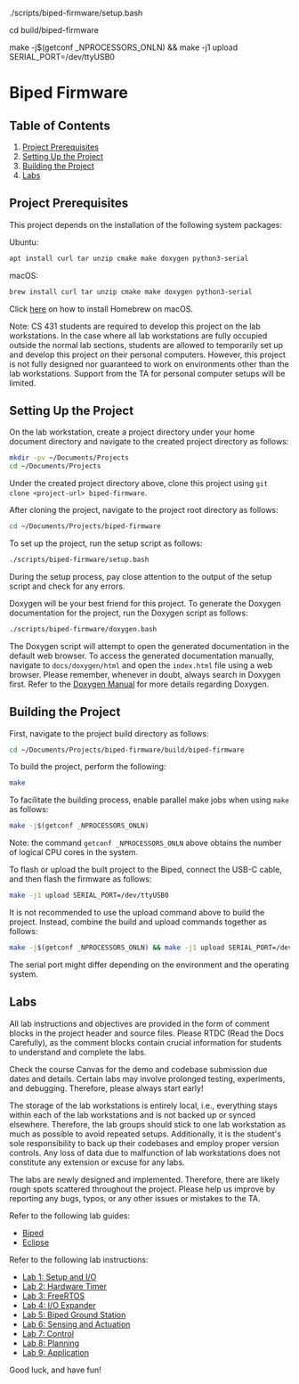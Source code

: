 ./scripts/biped-firmware/setup.bash

cd build/biped-firmware

make -j$(getconf _NPROCESSORS_ONLN) && make -j1 upload SERIAL_PORT=/dev/ttyUSB0


# Biped Firmware

## Table of Contents

1. [Project Prerequisites](#project-prerequisites)
2. [Setting Up the Project](#setting-up-the-project)
3. [Building the Project](#building-the-project)
4. [Labs](#labs)

## Project Prerequisites

This project depends on the installation of the following system packages:

Ubuntu:

```bash
apt install curl tar unzip cmake make doxygen python3-serial
```

macOS:
```bash
brew install curl tar unzip cmake make doxygen python3-serial
```

Click [here](https://brew.sh/) on how to install Homebrew on macOS.

Note: CS 431 students are required to develop this project on the lab workstations. In the case where all lab workstations are fully occupied outside the normal lab sections, students are allowed to temporarily set up and develop this project on their personal computers. However, this project is not fully designed nor guaranteed to work on environments other than the lab workstations. Support from the TA for personal computer setups will be limited.

## Setting Up the Project

On the lab workstation, create a project directory under your home document directory and navigate to the created project directory as follows:
```bash
mkdir -pv ~/Documents/Projects
cd ~/Documents/Projects
```

Under the created project directory above, clone this project using `git clone <project-url> biped-firmware`.

After cloning the project, navigate to the project root directory as follows:
```bash
cd ~/Documents/Projects/biped-firmware
```

To set up the project, run the setup script as follows:
```bash
./scripts/biped-firmware/setup.bash
```

During the setup process, pay close attention to the output of the setup script and check for any errors.

Doxygen will be your best friend for this project. To generate the Doxygen documentation for the project, run the Doxygen script as follows:
```bash
./scripts/biped-firmware/doxygen.bash
```

The Doxygen script will attempt to open the generated documentation in the default web browser. To access the generated documentation manually, navigate to `docs/doxygen/html` and open the `index.html` file using a web browser. Please remember, whenever in doubt, always search in Doxygen first. Refer to the [Doxygen Manual](https://www.doxygen.nl/manual/index.html) for more details regarding Doxygen.

## Building the Project

First, navigate to the project build directory as follows:
```bash
cd ~/Documents/Projects/biped-firmware/build/biped-firmware
```

To build the project, perform the following:
```bash
make
```

To facilitate the building process, enable parallel make jobs when using `make` as follows:
```bash
make -j$(getconf _NPROCESSORS_ONLN)
```

Note: the command `getconf _NPROCESSORS_ONLN` above obtains the number of logical CPU cores in the system.

To flash or upload the built project to the Biped, connect the USB-C cable, and then flash the firmware as follows:
```bash
make -j1 upload SERIAL_PORT=/dev/ttyUSB0
```

It is not recommended to use the upload command above to build the project. Instead, combine the build and upload commands together as follows:
```bash
make -j$(getconf _NPROCESSORS_ONLN) && make -j1 upload SERIAL_PORT=/dev/ttyUSB0
```

The serial port might differ depending on the environment and the operating system.

## Labs

All lab instructions and objectives are provided in the form of comment blocks in the project header and source files. Please RTDC (Read the Docs Carefully), as the comment blocks contain crucial information for students to understand and complete the labs.

Check the course Canvas for the demo and codebase submission due dates and details. Certain labs may involve prolonged testing, experiments, and debugging. Therefore, please always start early!

The storage of the lab workstations is entirely local, i.e., everything stays within each of the lab workstations and is not backed up or synced elsewhere. Therefore, the lab groups should stick to one lab workstation as much as possible to avoid repeated setups. Additionally, it is the student's sole responsibility to back up their codebases and employ proper version controls. Any loss of data due to malfunction of lab workstations does not constitute any extension or excuse for any labs.

The labs are newly designed and implemented. Therefore, there are likely rough spots scattered throughout the project. Please help us improve by reporting any bugs, typos, or any other issues or mistakes to the TA.

Refer to the following lab guides:
- [Biped](docs/biped-firmware/general/biped.md)
- [Eclipse](docs/biped-firmware/general/eclipse.md)

Refer to the following lab instructions:
- [Lab 1: Setup and I/O](docs/biped-firmware/labs/lab_1.md)
- [Lab 2: Hardware Timer](docs/biped-firmware/labs/lab_2.md)
- [Lab 3: FreeRTOS](docs/biped-firmware/labs/lab_3.md)
- [Lab 4: I/O Expander](docs/biped-firmware/labs/lab_4.md)
- [Lab 5: Biped Ground Station](docs/biped-firmware/labs/lab_5.md)
- [Lab 6: Sensing and Actuation](docs/biped-firmware/labs/lab_6.md)
- [Lab 7: Control](docs/biped-firmware/labs/lab_7.md)
- [Lab 8: Planning](docs/biped-firmware/labs/lab_8.md)
- [Lab 9: Application](docs/biped-firmware/labs/lab_9.md)

Good luck, and have fun!
